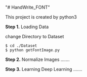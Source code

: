 "# HandWrite_FONT" 

This project is created by python3

**Step 1.** Loading Data

change Directory to Dataset

```
$ cd ./Dataset
$ python getFontImage.py
``` 

**Step 2.** Normalize Images
.......


**Step 3.** Learning Deep Learning
.......